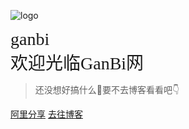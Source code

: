 <!-- _coverpage.md -->

![logo](https://fastly.jsdelivr.net/gh/baidu8/bing/img/touming.png)

<span style="font-family: 'Pacifico', cursive;font-size: 2em;">ganbi<br />欢迎光临GanBi网</span>
> 还没想好搞什么🤔要不去博客看看吧👇

[阿里分享](/阿里分享/)
[去往博客](//blog.ganbi.top)
